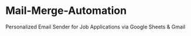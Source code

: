 # Mail-Merge-Automation
Personalized Email Sender for Job Applications via Google Sheets &amp; Gmail
